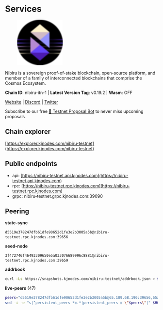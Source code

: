 # Services

<figure><img src="https://raw.githubusercontent.com/kj89/cosmos-images/main/logos/nibiru.png" width="150" alt=""><figcaption></figcaption></figure>

Nibiru is a sovereign proof-of-stake blockchain, open-source platform,  and member of a family of interconnected blockchains that comprise the Cosmos Ecosystem.

**Chain ID**: nibiru-itn-1 | **Latest Version Tag**: v0.19.2 | **Wasm**: OFF

[Website](https://nibiru.fi) | [Discord](https://discord.gg/nibiru) | [Twitter](https://twitter.com/NibiruChain)



Subscribe to our free [🤖 Testnet Proposal Bot](https://t.me/kjnodes_testnet_proposal_bot) to never miss upcoming proposals


## Chain explorer
[https://explorer.kjnodes.com/nibiru-testnet](https://explorer.kjnodes.com/nibiru-testnet)

## Public endpoints

* api: [https://nibiru-testnet.api.kjnodes.com](https://nibiru-testnet.api.kjnodes.com)
* rpc: [https://nibiru-testnet.rpc.kjnodes.com](https://nibiru-testnet.rpc.kjnodes.com)
* grpc: nibiru-testnet.grpc.kjnodes.com:39090

## Peering

**state-sync**

```text
d5519e378247dfb61dfe90652d1fe3e2b3005a5b@nibiru-testnet.rpc.kjnodes.com:39656
```

**seed-node**

```text
3f472746f46493309650e5a033076689996c8881@nibiru-testnet.rpc.kjnodes.com:39659
```

**addrbook**
```bash
curl -Ls https://snapshots.kjnodes.com/nibiru-testnet/addrbook.json > $HOME/.nibid/config/addrbook.json
```

**live-peers** (47)
```bash
peers="d5519e378247dfb61dfe90652d1fe3e2b3005a5b@65.109.68.190:39656,65a213efcad697afb5a1303c7fe5be4168d9520c@43.154.103.36:26656,2585bc8be74a51f2a6e33b6b7c3783b4f64de7e3@89.117.61.235:26656,10cd5507abdd1ae46fd102718b1204fa9b1e4412@185.192.96.29:26656,4fa3eee5bac22e221296b5da0f102753feb645ca@142.132.166.131:26656,155b41748f0e0bbe928a5e8175ecbec28fbfa826@31.220.86.254:26656,a90e889ba0e38ec25b4c329851225f4ba3ace3d3@178.159.5.181:36656,a28b752bff17bbe7e3ef2e4b0af0e1a30ed4dca7@51.15.19.231:39656,6c14d5bb4d575709dd31629b834e65955482d37e@78.46.188.42:26656,6a822c4729b1ab9434a85489d2cd14556e416632@165.232.64.79:26656,90e1f35289a3e527e04b59a53c1baeb4d02bdb63@65.108.94.198:26656,3fe49874e929fc14a0a1978759f22557ebe9e77d@109.205.183.52:26656,aa999ecb4e74d0b95465638670cd6fddc9c1f544@65.109.89.37:26656,f4ff3881a8915dcbe800090963a58970c34aa094@109.172.45.7:26656,5afec163d6beaa85583a7756a8a68a1b47f2ee81@89.117.63.163:26656,4224420e7aaa6b7f7e1bab80ad4069c76f817fc3@31.220.88.168:39656,ad28d70b900ea1ba49bedf4d4ccf264c4f2c0764@159.65.25.16:26656,5ec2e831d2190467670e889b020cd34ba0de8d44@38.242.202.13:26656,78fc1ccf0e3aa9803d1a15f6731e6bf373738415@144.91.68.55:39656,55353f5d37bce50fa89e6889eedececb8728c562@173.212.250.121:26656,26161d733b1c4a63e6cf25da6efb306c4ca0b139@31.220.94.31:26656,77ea4c107d278776c0cfb805897449b6a94a77be@65.21.235.80:26656,4715d949ee0ed2be527a21a6a8d0985430103017@109.205.182.232:26656,e5eac0bf428016d12492c39e47f0f66dd2ae171b@65.109.70.4:26656,639bf251f6fe8b1d11c322c40a44e1c0f6ebf3e7@82.208.23.171:26656,027c7ea4dbd7a6a7320a366dd67559486b9da0b9@31.220.92.167:26656,1ba86bfdd7ab7b5a3094b6e6fab96aa576fa3385@65.109.229.29:39656,dfd8b8d5ddc86b78833aea06f10cea86f7f9506a@81.88.218.42:26656,9227e0168ec2f941c0843923ef627436f722d680@84.46.248.84:26656,932f77155b5a1989096451eee2b2eb4c1a4bc48a@194.163.191.69:26656,8874af3cd3800c438f13df3ade483661216add30@31.220.88.85:26656,932749af5d4899237a008e3363cd914c11ffce9a@38.242.246.165:26656,104a00413d0fc7ec208c810c50d49932da355bd5@129.226.159.141:26656,433d9db92f9e366a2c8170c7fd862acfba0c5e4f@185.192.97.246:26656,ff413f6c917c064666c62f80ac8bc111255cf537@217.76.53.158:26656,4198274cf3789cebe63b1a6f3b62f8a523d1f350@49.12.108.7:26656,6ba932004756592db3f54ef213c857a337d55fb0@84.46.242.50:26656,58c4f92775bc63621513ce145d58f239aec8c510@89.117.49.71:26656,64fc94a56f69bae2ba8c23bfdf0f0c0ece535e68@184.174.34.119:26656,abf817f07a83314f5d4c570181510363880633be@45.140.147.200:26656,f8a1ff026b24e7c8818a636ef2d553e649eb8077@184.174.37.209:26656,d448c70b1dc87344a511f706f2d49e71d55f9650@65.108.0.40:26656,2b67482054000c77f1db2f37072d20a6a1a043d4@194.163.174.35:26656,5798b091b7a878ae1fe518de399fa0bcd4efa3e5@38.242.152.100:26656,f8c45764ec9f25cf6f0eb8518e223b10d784e91e@38.242.247.171:26656,82d8f0d473863b8f104623539b0c4b65a997318a@146.190.226.211:26656,07ec4e5c71c0f28a7db2f16663b8268b799d8ea2@45.13.59.74:11656"
sed -i -e "s|^persistent_peers *=.*|persistent_peers = \"$peers\"|" $HOME/.nibid/config/config.toml
```
